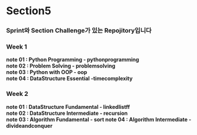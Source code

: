 # Section5

### Sprint와 Section Challenge가 있는 Repojitory입니다

### Week 1
<b>note 01 : Python Programming - pythonprogramming  
<b>note 02 : Problem Solving - problemsolving  
<b>note 03 : Python with OOP - oop  
<b>note 04 : DataStructure Essential -timecomplexity


### Week 2
<b>note 01 : DataStructure Fundamental - linkedlistff  
<b>note 02 : DataStructure Intermediate - recursion   
<b>note 03 : Algorithm Fundamental - sort
<b>note 04 : Algorithm Intermediate - divideandconquer
